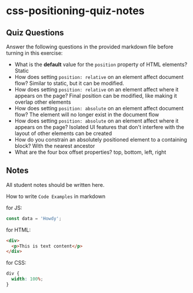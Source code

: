 # css-positioning-quiz-notes

## Quiz Questions

Answer the following questions in the provided markdown file before turning in this exercise:

- What is the **default** value for the `position` property of HTML elements?
  Static
- How does setting `position: relative` on an element affect document flow?
  Similar to static, but it can be modified.
- How does setting `position: relative` on an element affect where it appears on the page?
  Final position can be modified, like making it overlap other elements
- How does setting `position: absolute` on an element affect document flow?
  The element will no longer exist in the document flow
- How does setting `position: absolute` on an element affect where it appears on the page?
  Isolated UI features that don't interfere with the layout of other elements can be created
- How do you constrain an absolutely positioned element to a containing block?
  With the nearest ancestor
- What are the four box offset properties?
  top, bottom, left, right

## Notes

All student notes should be written here.

How to write `Code Examples` in markdown

for JS:

```javascript
const data = 'Howdy';
```

for HTML:

```html
<div>
  <p>This is text content</p>
</div>
```

for CSS:

```css
div {
  width: 100%;
}
```
